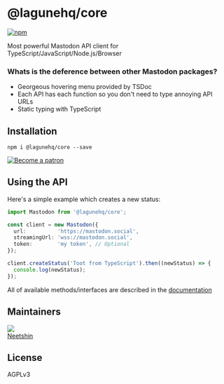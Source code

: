 
@lagunehq/core
==============

[![npm](https://img.shields.io/npm/v/@lagunehq/core.svg)](https://www.npmjs.com/package/@lagunehq/core)

Most powerful Mastodon API client for TypeScript/JavaScript/Node.js/Browser

### Whats is the deference between other Mastodon packages?

*    Georgeous hovering menu provided by TSDoc
*    Each API has each function so you don't need to type annoying API URLs
*    Static typing with TypeScript

Installation
------------

```
npm i @lagunehq/core --save
```

[![Become a patron](https://c5.patreon.com/external/logo/become_a_patron_button.png)](https://www.patreon.com/neetshin)

Using the API
-------------

Here's a simple example which creates a new status:

```ts
import Mastodon from '@lagunehq/core';

const client = new Mastodon({
  url:          'https://mastodon.social',
  streamingUrl: 'wss://mastodon.social',
  token:        'my token', // Optional
});

client.createStatus('Toot from TypeScript').then((newStatus) => {
  console.log(newStatus);
});
```

All of available methods/interfaces are described in the [documentation](https://lagunehq.gitbook.io/core/_client_mastodon_/_client_mastodon_.mastodon)

Maintainers
-----------

[![](https://github.com/neet.png?size=120)  
Neetshin](https://github.com/neet)

License
-------

AGPLv3

